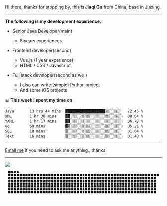 Hi there, thanks for stopping by, this is **Jiaqi Gu** from China, base in Jiaxing.

---

**The following is my development experience.**

- Senior Java Developer(main)
  - 8 years experiences

- Frontend developer(second)
  - Vue.js (1 year experience)
  - HTML / CSS / Javascript
  
- Full stack developer(second as well)
  - I also can write (simple) Python project
  - And some iOS projects

📊 **This week I spent my time on**
<!--START_SECTION:waka-->

```text
Java       13 hrs 44 mins  ██████████████████░░░░░░░   72.45 %
XML        1 hr 38 mins    ██░░░░░░░░░░░░░░░░░░░░░░░   08.64 %
YAML       1 hr 17 mins    █▓░░░░░░░░░░░░░░░░░░░░░░░   06.78 %
Go         59 mins         █▒░░░░░░░░░░░░░░░░░░░░░░░   05.21 %
SQL        18 mins         ▒░░░░░░░░░░░░░░░░░░░░░░░░   01.64 %
Text       16 mins         ▒░░░░░░░░░░░░░░░░░░░░░░░░   01.48 %
```

<!--END_SECTION:waka-->

---

[Email me](mailto:htk2klwgr@mozmail.com?subject=Hiring_from_GitHub) if you need to ask me anything., thanks!

---

![]( https://visitor-badge.glitch.me/badge?page_id=githubgujiaqi)
![]( https://github.com/droid-Q/droid-Q/raw/output/github-contribution-grid-snake.svg#gh-dark-mode-only)
